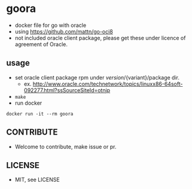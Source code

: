 # goora
* docker file for go with oracle
* using https://github.com/mattn/go-oci8
* not included oracle client package, please get these under licence of agreement of Oracle.

## usage
* set oracle client package rpm under ${version}/${variant}/package dir.
  * ex. http://www.oracle.com/technetwork/topics/linuxx86-64soft-092277.html?ssSourceSiteId=otnjp
* `make` 
* run docker
```
docker run -it --rm goora
```

## CONTRIBUTE
* Welcome to contribute, make issue or pr.

## LICENSE
* MIT, see LICENSE
